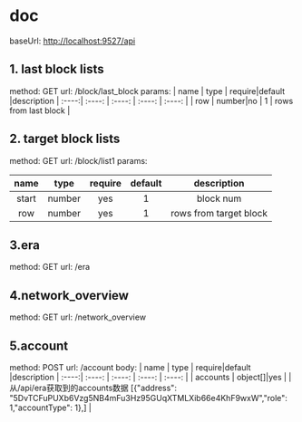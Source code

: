 # doc

baseUrl: <http://localhost:9527/api>

## 1. last block lists

method: GET
url: /block/last_block
params: 
| name | type |  require|default   |description
| :----:| :----:   | :----:  | :----: |  :----: |
| row | number|no |  1 | rows from last block |

## 2. target block lists

method: GET
url: /block/list1
params: 

| name | type |  require|default   |description
| :----:| :----:   | :----:  | :----: |  :----: |
| start | number|yes |  1 | block num |
| row | number|yes |  1 | rows from target block |
## 3.era

method: GET
url: /era

## 4.network_overview

method: GET
url: /network_overview
## 5.account

method: POST
url: /account
body:
| name | type |  require|default   |description
| :----:| :----:   | :----:  | :----: |  :----: |
| accounts | object[]|yes |   | 从/api/era获取到的accounts数据 [{"address": "5DvTCFuPUXb6Vzg5NB4mFu3Hz95GUqXTMLXib66e4KhF9wxW","role": 1,"accountType": 1},] |










